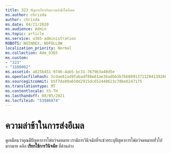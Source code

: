 ```yaml
---
title: 323 ปัญหาเกี่ยวกับความล่าช้าในอีเมล
ms.author: chrisda
author: chrisda
ms.date: 04/21/2020
ms.audience: Admin
ms.topic: article
ms.service: o365-administration
ROBOTS: NOINDEX, NOFOLLOW
localization_priority: Normal
ms.collection: Adm_O365
ms.custom:
- "323"
- "3100002"
ms.assetid: a825b451-9746-4ab5-bc31-7679b3a48d5e
ms.openlocfilehash: 5cdae61ad9fabadf88e61ae3badbb3b7bb8891371120413926060142c7ff24f4
ms.sourcegitcommit: b5f7da89a650d2915dc652449623c78be6247175
ms.translationtype: MT
ms.contentlocale: th-TH
ms.lasthandoff: 08/05/2021
ms.locfileid: "53986874"
---
```

# <a name="delays-in-email-message-delivery"></a>ความล่าช้าในการส่งอีเมล

ดูเหมือนว่าคุณมีปัญหาการโฟลว์จดหมาย เรามีการวินิจฉัยที่จะช่วยระบุปัญหาการโฟลว์จดหมายทั่วไปมากมาย คลิก **เรียกใช้การวินิจฉัย** ที่ด้านล่าง
